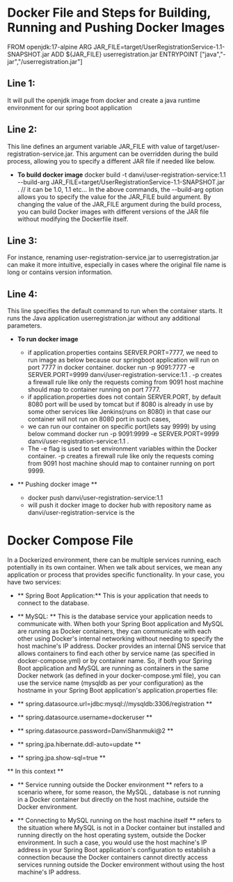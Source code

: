 # Docker File and Steps for Building, Running and Pushing Docker Images

FROM openjdk:17-alpine
ARG JAR_FILE=target/UserRegistrationService-1.1-SNAPSHOT.jar
ADD ${JAR_FILE} userregistration.jar
ENTRYPOINT ["java","-jar","/userregistration.jar"]

## Line 1: 
It will pull the openjdk image from docker and create a java runtime environment for our spring boot application

## Line 2:
This line defines an argument variable JAR_FILE with value of target/user-registration-service.jar. 
This argument can be overridden during the build process, allowing you to specify a different JAR file 
if needed like below.
- **To build docker image**
docker build -t danvi/user-registration-service:1.1 --build-arg JAR_FILE=target/UserRegistrationService-1.1-SNAPSHOT.jar . // it can be 1.0, 1.1 etc... 
In the above commands, the --build-arg option allows you to specify the value for the JAR_FILE build argument.
By changing the value of the JAR_FILE argument during the build process, you can build Docker images with 
different versions of the JAR file without modifying the Dockerfile itself.
## Line 3:
For instance, renaming user-registration-service.jar to userregistration.jar can make it more intuitive, 
especially in cases where the original file name is long or contains version information.
## Line 4:
This line specifies the default command to run when the container starts. It runs the Java application userregistration.jar without any additional parameters.

- **To run docker image**
	- if application.properties contains SERVER.PORT=7777, we need to run image as below because our springboot application will run on port 7777 in docker container.
	  docker run -p 9091:7777 -e SERVER.PORT=9999 danvi/user-registration-service:1.1 .
	  -p creates a firewall rule like only the requests coming from 9091 host machine should map to container running on port 7777.
	- if application.properties does not contain SERVER.PORT, by default 8080 port will be used by tomcat but if 8080 is already in use by some other services like Jenkins(runs on 8080) in that case our container will not run on 8080 port in such cases,
	- we can run our container on specific port(lets say 9999) by using below command
	  docker run -p 9091:9999 -e SERVER.PORT=9999 danvi/user-registration-service:1.1 .
	- The -e flag is used to set environment variables within the Docker container.
	  -p creates a firewall rule like only the requests coming from 9091 host machine should map to container running on port 9999.
	  
- ** Pushing docker image **
	- docker push danvi/user-registration-service:1.1
	- will push it docker image to docker hub with repository name as danvi/user-registration-service is the

# Docker Compose File

In a Dockerized environment, there can be multiple services running, each potentially in its own container. When we talk about services, we mean any application or process that provides specific functionality. In your case, you have two services:

- ** Spring Boot Application:** This is your application that needs to connect to the database.
- ** MySQL: ** This is the database service your application needs to communicate with.
When both your Spring Boot application and MySQL are running as Docker containers, they can communicate with each other using Docker's internal networking without needing to specify the host machine's IP address. Docker provides an internal DNS service that allows containers to find each other by service name (as specified in docker-compose.yml) or by container name.
So, if both your Spring Boot application and MySQL are running as containers in the same Docker network (as defined in your docker-compose.yml file), you can use the service name (mysqldb as per your configuration) as the hostname in your Spring Boot application's application.properties file:

- ** spring.datasource.url=jdbc:mysql://mysqldb:3306/registration **
- ** spring.datasource.username=dockeruser **
- ** spring.datasource.password=DanviShanmuki@2 **
- ** spring.jpa.hibernate.ddl-auto=update **
- ** spring.jpa.show-sql=true **

** In this context **

- ** Service running outside the Docker environment ** refers to a scenario where, for some reason, the MySQL ,
database is not running in a Docker container but directly on the host machine, outside the Docker 
environment.

- ** Connecting to MySQL running on the host machine itself ** refers to the situation where MySQL is not in 
a Docker container but installed and running directly on the host operating system, outside the Docker 
environment. In such a case, you would use the host machine's IP address in your Spring Boot application's 
configuration to establish a connection because the Docker containers cannot directly access services 
running outside the Docker environment without using the host machine's IP address.

